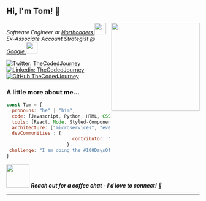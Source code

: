 <h2> Hi, I'm Tom! 👋 </h2>
<img align='right' src="https://media.giphy.com/media/DUtVdGeIU8lmo/giphy.gif" width="230">
<p><em>Software Engineer at <a href="https://northcoders.com/">Northcoders </a><img src="https://media.giphy.com/media/scZPhLqaVOM1qG4lT9/giphy.gif" width="30"></br>Ex-Associate Account Strategist @ <a href="https://www.google.co.uk/">Google </a><img src="https://media.giphy.com/media/3oKGzFba1fQEuthrkQ/giphy.gif" width="30"> 
</em></p>

[![Twitter: TheCodedJourney](https://img.shields.io/twitter/follow/theCodedJourney?style=social)](https://twitter.com/TheCodedJourney)
[![Linkedin: TheCodedJourney](https://img.shields.io/badge/-Tom-blue?style=flat-square&logo=Linkedin&logoColor=white&link=https://www.linkedin.com/in/leggtom/)](https://www.linkedin.com/in/leggtom/)
[![GitHub TheCodedJourney](https://img.shields.io/github/followers/TheCodedJourney?label=follow&style=social)](https://github.com/TheCodedJourney)


### A little more about me...  

```javascript
const Tom = {
  pronouns: "he" | "him",
  code: [Javascript, Python, HTML, CSS, SQL, Pinescript],
  tools: [React, Node, Styled-Components, Jest, Docker],
  architecture: ["microservices", "event-driven", "design system pattern"],
  devCommunities : {
                        contributor: "Eddiehub"
                      },
 challenge: "I am doing the #100DaysOfCode challenge and documenting key learnings during my journey"
}
```

<img src="https://media.giphy.com/media/xr7GE8l07Zw2Y/giphy.gif" width="60"> <em><b>Reach out for a coffee chat - i'd love to connect!</b> 💪</em>

---
